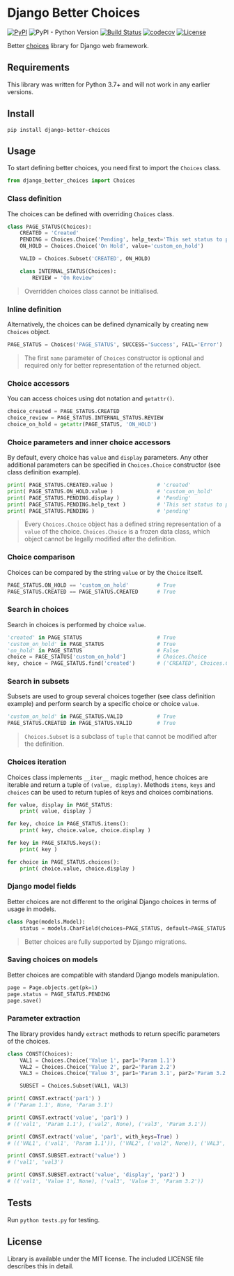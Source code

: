 # Django Better Choices

[![PyPI](https://img.shields.io/pypi/v/django-better-choices)](https://pypi.org/project/django-better-choices)
![PyPI - Python Version](https://img.shields.io/pypi/pyversions/django-better-choices)
[![Build Status](https://travis-ci.org/lokhman/django-better-choices.svg?branch=master)](https://travis-ci.org/lokhman/django-better-choices)
[![codecov](https://codecov.io/gh/lokhman/django-better-choices/branch/master/graph/badge.svg)](https://codecov.io/gh/lokhman/django-better-choices)
[![License](https://img.shields.io/badge/license-MIT-blue.svg)](LICENSE)

Better [choices](https://docs.djangoproject.com/en/3.0/ref/models/fields/#choices) library for Django web framework.

## Requirements
This library was written for Python 3.7+ and will not work in any earlier versions.

## Install

    pip install django-better-choices
    
## Usage
To start defining better choices, you need first to import the `Choices` class.
```python
from django_better_choices import Choices
```

### Class definition
The choices can be defined with overriding `Choices` class.
```python
class PAGE_STATUS(Choices):
    CREATED = 'Created'
    PENDING = Choices.Choice('Pending', help_text='This set status to pending')
    ON_HOLD = Choices.Choice('On Hold', value='custom_on_hold')

    VALID = Choices.Subset('CREATED', ON_HOLD)

    class INTERNAL_STATUS(Choices):
        REVIEW = 'On Review'
```
> Overridden choices class cannot be initialised.

### Inline definition
Alternatively, the choices can be defined dynamically by creating new `Choices` object.
```python
PAGE_STATUS = Choices('PAGE_STATUS', SUCCESS='Success', FAIL='Error')
```
> The first `name` parameter of `Choices` constructor is optional and required only for better representation
> of the returned object.

### Choice accessors
You can access choices using dot notation and `getattr()`.
```python
choice_created = PAGE_STATUS.CREATED
choice_review = PAGE_STATUS.INTERNAL_STATUS.REVIEW
choice_on_hold = getattr(PAGE_STATUS, 'ON_HOLD')
```

### Choice parameters and inner choice accessors
By default, every choice has `value` and `display` parameters. Any other additional parameters can be specified
in `Choices.Choice` constructor (see class definition example).
```python
print( PAGE_STATUS.CREATED.value )              # 'created'
print( PAGE_STATUS.ON_HOLD.value )              # 'custom_on_hold'
print( PAGE_STATUS.PENDING.display )            # 'Pending'
print( PAGE_STATUS.PENDING.help_text )          # 'This set status to pending'
print( PAGE_STATUS.PENDING )                    # 'pending'
```
> Every `Choices.Choice` object has a defined string representation of a `value` of the choice.
> `Choices.Choice` is a frozen data class, which object cannot be legally modified after the definition.

### Choice comparison
Choices can be compared by the string `value` or by the `Choice` itself.
```python
PAGE_STATUS.ON_HOLD == 'custom_on_hold'         # True
PAGE_STATUS.CREATED == PAGE_STATUS.CREATED      # True
```

### Search in choices
Search in choices is performed by choice `value`.
```python
'created' in PAGE_STATUS                        # True
'custom_on_hold' in PAGE_STATUS                 # True
'on_hold' in PAGE_STATUS                        # False
choice = PAGE_STATUS['custom_on_hold']          # Choices.Choice
key, choice = PAGE_STATUS.find('created')       # ('CREATED', Choices.Choice)
```

### Search in subsets
Subsets are used to group several choices together (see class definition example) and perform search by a specific
choice or choice `value`.
```python
'custom_on_hold' in PAGE_STATUS.VALID           # True
PAGE_STATUS.CREATED in PAGE_STATUS.VALID        # True
```
> `Choices.Subset` is a subclass of `tuple` that cannot be modified after the definition.

### Choices iteration
Choices class implements `__iter__` magic method, hence choices are iterable and return a tuple of `(value, display)`.
Methods `items`, `keys` and `choices` can be used to return tuples of keys and choices combinations.
```python
for value, display in PAGE_STATUS:
    print( value, display )

for key, choice in PAGE_STATUS.items():
    print( key, choice.value, choice.display )

for key in PAGE_STATUS.keys():
    print( key )

for choice in PAGE_STATUS.choices():
    print( choice.value, choice.display )
```

### Django model fields
Better choices are not different to the original Django choices in terms of usage in models.
```python
class Page(models.Model):
    status = models.CharField(choices=PAGE_STATUS, default=PAGE_STATUS.CREATED)
```
> Better choices are fully supported by Django migrations.

### Saving choices on models
Better choices are compatible with standard Django models manipulation.
```python
page = Page.objects.get(pk=1)
page.status = PAGE_STATUS.PENDING
page.save()
```

### Parameter extraction
The library provides handy `extract` methods to return specific parameters of the choices.
```python
class CONST(Choices):
    VAL1 = Choices.Choice('Value 1', par1='Param 1.1')
    VAL2 = Choices.Choice('Value 2', par2='Param 2.2')
    VAL3 = Choices.Choice('Value 3', par1='Param 3.1', par2='Param 3.2')

    SUBSET = Choices.Subset(VAL1, VAL3)

print( CONST.extract('par1') )
# ('Param 1.1', None, 'Param 3.1')

print( CONST.extract('value', 'par1') )
# (('val1', 'Param 1.1'), ('val2', None), ('val3', 'Param 3.1'))

print( CONST.extract('value', 'par1', with_keys=True) )
# (('VAL1', ('val1', 'Param 1.1')), ('VAL2', ('val2', None)), ('VAL3', ('val3', 'Param 3.1')))

print( CONST.SUBSET.extract('value') )
# ('val1', 'val3')

print( CONST.SUBSET.extract('value', 'display', 'par2') )
# (('val1', 'Value 1', None), ('val3', 'Value 3', 'Param 3.2'))
```

## Tests
Run `python tests.py` for testing.

## License
Library is available under the MIT license. The included LICENSE file describes this in detail.
